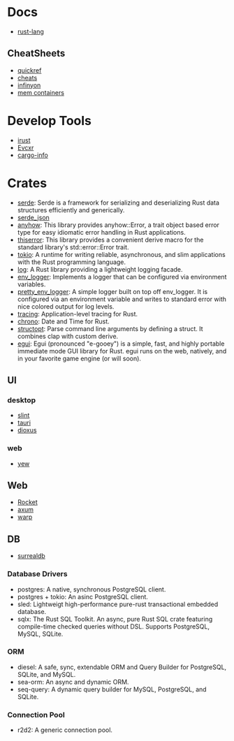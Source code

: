 # Docs
- [rust-lang](https://www.rust-lang.org/learn)

## CheatSheets
- [quickref](https://quickref.me/rust)
- [cheats](https://cheats.rs/)
- [infinyon](https://www.infinyon.com/resources/files/rust_cheat_sheet.pdf)
- [mem containers](https://github.com/usagi/rust-memory-container-cs)

# Develop Tools
- [irust](https://github.com/sigmaSd/IRust)
- [Evcxr](https://github.com/evcxr/evcxr)
- [cargo-info](https://gitlab.com/imp/cargo-info)

# Crates
- [serde](https://crates.io/crates/serde): Serde is a framework for serializing and deserializing Rust data structures efficiently and generically.
- [serde_json](https://crates.io/crates/serde_json)
- [anyhow](https://crates.io/crates/anyhow): This library provides anyhow::Error, a trait object based error type for easy idiomatic error handling in Rust applications.
- [thiserror](https://crates.io/crates/thiserror): This library provides a convenient derive macro for the standard library's std::error::Error trait.
- [tokio](https://crates.io/crates/tokio): A runtime for writing reliable, asynchronous, and slim applications with the Rust programming language.
- [log](https://crates.io/crates/log): A Rust library providing a lightweight logging facade.
- [env_logger](https://crates.io/crates/env_logger): Implements a logger that can be configured via environment variables.
- [pretty_env_logger](https://crates.io/crates/pretty_env_logger): A simple logger built on top off env_logger. It is configured via an environment variable and writes to standard error with nice colored output for log levels.
- [tracing](https://crates.io/crates/tracing): Application-level tracing for Rust.
- [chrono](https://crates.io/crates/chrono): Date and Time for Rust.
- [structopt](https://crates.io/crates/structopt): Parse command line arguments by defining a struct. It combines clap with custom derive.
- [egui](https://crates.io/crates/egui): Egui (pronounced "e-gooey") is a simple, fast, and highly portable immediate mode GUI library for Rust. egui runs on the web, natively, and in your favorite game engine (or will soon).

## UI
### desktop
- [slint](https://slint.dev/)
- [tauri](https://tauri.app/)
- [dioxus](https://dioxuslabs.com/)
### web 
- [yew](https://yew.rs/)

## Web
- [Rocket](https://rocket.rs/)
- [axum](https://github.com/tokio-rs/axum)
- [warp](https://github.com/seanmonstar/warp)

## DB
- [surrealdb](https://surrealdb.com/)
### Database Drivers
- postgres: A native, synchronous PostgreSQL client.
- postgres + tokio: An asinc PostgreSQL client.
- sled: Lightweigt high-performance pure-rust transactional embedded database.
- sqlx: The Rust SQL Toolkit. An async, pure Rust SQL crate featuring compile-time checked queries without DSL. Supports PostgreSQL, MySQL, SQLite.
### ORM
- diesel: A safe, sync, extendable ORM and Query Builder for PostgreSQL, SQLite, and MySQL.
- sea-orm: An async and dynamic ORM.
- seq-query: A dynamic query builder for MySQL, PostgreSQL, and SQLite.
### Connection Pool
- r2d2: A generic connection pool.

